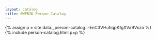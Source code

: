 ```yaml
---
layout: catalog
title: SWERIK Person Catalog
---
```

{% assign p = site.data._person-catalog.i-EnC3VHufiqpKfgXVa9Vozo %}
{% include person-catalog.html p=p %}

